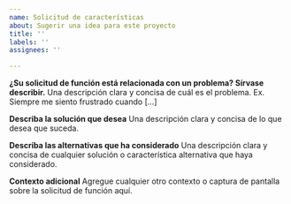 ```yaml
---
name: Solicitud de características
about: Sugerir una idea para este proyecto
title: ''
labels: ''
assignees: ''

---
```


**¿Su solicitud de función está relacionada con un problema? Sírvase describir.**
Una descripción clara y concisa de cuál es el problema. Ex. Siempre me siento frustrado cuando [...]

**Describa la solución que desea**
Una descripción clara y concisa de lo que desea que suceda. 

**Describa las alternativas que ha considerado**
Una descripción clara y concisa de cualquier solución o característica alternativa que haya considerado.

**Contexto adicional**
Agregue cualquier otro contexto o captura de pantalla sobre la solicitud de función aquí.